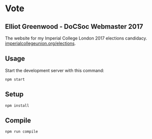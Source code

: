 # Vote
## Elliot Greenwood - DoCSoc Webmaster 2017

The website for my Imperial College London 2017 elections candidacy.
[imperialcollegeunion.org/elections](http://imperialcollegeunion.org/elections).

Usage
---
 
Start the development server with this command:
 
```
npm start
```

Setup
---
 
 ```
 npm install
 ```

Compile
---
  
  ```
  npm run compile
  ```
